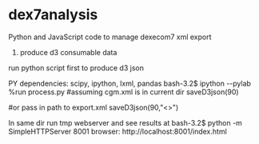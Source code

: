 dex7analysis
============

Python and JavaScript code to manage dexecom7 xml export

1) produce d3 consumable data

run python script first to produce d3 json

PY dependencies: scipy, ipython, lxml, pandas
bash-3.2$ ipython --pylab
%run process.py
#assuming cgm.xml is in current dir
saveD3json(90)

#or pass in path to export.xml
saveD3json(90,"<<path to dexecom export.xml>>")

In same dir run tmp webserver and see results at
bash-3.2$ python -m SimpleHTTPServer 8001
browser: http://localhost:8001/index.html